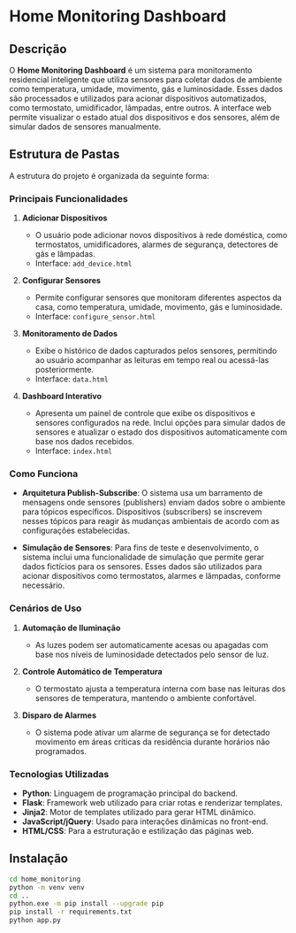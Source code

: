 # Home Monitoring Dashboard

## Descrição

O **Home Monitoring Dashboard** é um sistema para monitoramento residencial inteligente que utiliza sensores para coletar dados de ambiente como temperatura, umidade, movimento, gás e luminosidade. Esses dados são processados e utilizados para acionar dispositivos automatizados, como termostato, umidificador, lâmpadas, entre outros. A interface web permite visualizar o estado atual dos dispositivos e dos sensores, além de simular dados de sensores manualmente.

## Estrutura de Pastas

A estrutura do projeto é organizada da seguinte forma:


### Principais Funcionalidades

1. **Adicionar Dispositivos**
   - O usuário pode adicionar novos dispositivos à rede doméstica, como termostatos, umidificadores, alarmes de segurança, detectores de gás e lâmpadas.
   - Interface: `add_device.html`

2. **Configurar Sensores**
   - Permite configurar sensores que monitoram diferentes aspectos da casa, como temperatura, umidade, movimento, gás e luminosidade.
   - Interface: `configure_sensor.html`

3. **Monitoramento de Dados**
   - Exibe o histórico de dados capturados pelos sensores, permitindo ao usuário acompanhar as leituras em tempo real ou acessá-las posteriormente.
   - Interface: `data.html`

4. **Dashboard Interativo**
   - Apresenta um painel de controle que exibe os dispositivos e sensores configurados na rede. Inclui opções para simular dados de sensores e atualizar o estado dos dispositivos automaticamente com base nos dados recebidos.
   - Interface: `index.html`

### Como Funciona

- **Arquitetura Publish-Subscribe**: O sistema usa um barramento de mensagens onde sensores (publishers) enviam dados sobre o ambiente para tópicos específicos. Dispositivos (subscribers) se inscrevem nesses tópicos para reagir às mudanças ambientais de acordo com as configurações estabelecidas.

- **Simulação de Sensores**: Para fins de teste e desenvolvimento, o sistema inclui uma funcionalidade de simulação que permite gerar dados fictícios para os sensores. Esses dados são utilizados para acionar dispositivos como termostatos, alarmes e lâmpadas, conforme necessário.

### Cenários de Uso

1. **Automação de Iluminação**
   - As luzes podem ser automaticamente acesas ou apagadas com base nos níveis de luminosidade detectados pelo sensor de luz.

2. **Controle Automático de Temperatura**
   - O termostato ajusta a temperatura interna com base nas leituras dos sensores de temperatura, mantendo o ambiente confortável.

3. **Disparo de Alarmes**
   - O sistema pode ativar um alarme de segurança se for detectado movimento em áreas críticas da residência durante horários não programados.

### Tecnologias Utilizadas

- **Python**: Linguagem de programação principal do backend.
- **Flask**: Framework web utilizado para criar rotas e renderizar templates.
- **Jinja2**: Motor de templates utilizado para gerar HTML dinâmico.
- **JavaScript/jQuery**: Usado para interações dinâmicas no front-end.
- **HTML/CSS**: Para a estruturação e estilização das páginas web.

## Instalação

```bash
cd home_monitoring
python -m venv venv
cd ..
python.exe -m pip install --upgrade pip
pip install -r requirements.txt
python app.py
